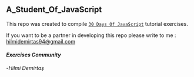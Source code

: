 ## A_Student_Of_JavaScript

This repo was created to compile <a href="https://github.com/hilmidemirtas/30-Days-Of-JavaScript">`30 Days Of JavaScript`</a> tutorial exercises. 

If you want to be a partner in developing this repo please write to me : hilmidemirtas94@gmail.com

#### ***Exercises Community***

-*Hilmi Demirtaş*
